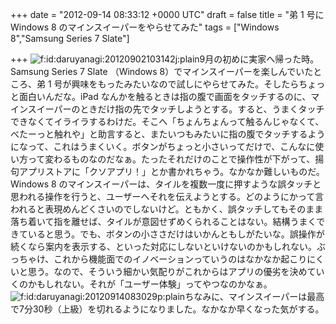 
+++
date = "2012-09-14 08:33:12 +0000 UTC"
draft = false
title = "弟 1 号に Windows 8 のマインスイーパーをやらせてみた"
tags = ["Windows 8","Samsung Series 7 Slate"]

+++
<img src="http://cdn-ak.f.st-hatena.com/images/fotolife/d/daruyanagi/20120902/20120902103142.jpg" alt="f:id:daruyanagi:20120902103142j:plain" title="f:id:daruyanagi:20120902103142j:plain" class="hatena-fotolife"/>9月の初めに実家へ帰った時。 Samsung Series 7 Slate （Windows 8）でマインスイーパーを楽しんでいたところ、弟 1 号が興味をもったみたいなので試しにやらせてみた。そしたらちょっと面白いんだな。iPad なんかを触るときは指の腹で画面をタッチするのに、マインスイーパーのときだけ指の先でタッチしようとする。すると、うまくタッチできなくてイライラするわけだ。そこへ「ちょんちょんって触るんじゃなくて、べたーっと触れや」と助言すると、またいつもみたいに指の腹でタッチするようになって、これはうまくいく。ボタンがちょっと小さいってだけで、こんなに使い方って変わるものなのだなぁ。たったそれだけのことで操作性が下がって、揚句アプリストアに「クソアプリ！」とか書かれちゃう。なかなか難しいものだ。Windows 8 のマインスイーパーは、タイルを複数一度に押すような誤タッチと思われる操作を行うと、ユーザーへそれを伝えようとする。どのようにかって言われると表現めんどくさいのでしないけど。ともかく、誤タッチしてもそのまま落ち着いて指を離せば、タイルが意図せずめくられることはない。結構うまくできていると思う。でも、ボタンの小ささだけはいかんともしがたいな。誤操作が続くなら案内を表示する、といった対応にしないといけないのかもしれない。ぶっちゃけ、これから機能面でのイノベーションっていうのはなかなか起こりにくいと思う。なので、そういう細かい気配りがこれからはアプリの優劣を決めていくのかもしれない。それが「ユーザー体験」ってやつなのかなぁ。<img src="http://cdn-ak.f.st-hatena.com/images/fotolife/d/daruyanagi/20120914/20120914083029.png" alt="f:id:daruyanagi:20120914083029p:plain" title="f:id:daruyanagi:20120914083029p:plain" class="hatena-fotolife"/>ちなみに、マインスイーパーは最高で7分30秒（上級）を切れるようになりました。なかなか早くなった気がする。


